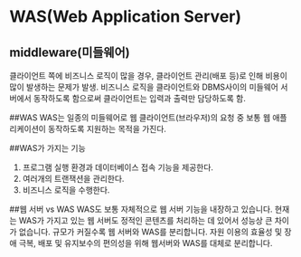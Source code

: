 # WAS(Web Application Server)

## middleware(미들웨어)
클라이언트 쪽에 비즈니스 로직이 많을 경우, 클라이언트 관리(배포 등)로 인해 비용이 많이 발생하는 문제가 발생.
비즈니스 로직을 클라이언트와 DBMS사이의 미들웨어 서버에서 동작하도록 함으로써 클라이언트는 입력과 출력만 담당하도록 함.

##WAS
WAS는 일종의 미들웨어로 웹 클라이언트(브라우저)의 요청 중 보통 웹 애플리케이션이 동작하도록 지원하는 목적을 가진다.

##WAS가 가지는 기능
1. 프로그램 실행 환경과 데이터베이스 접속 기능을 제공한다.
2. 여러개의 트랜잭션을 관리한다.
3. 비즈니스 로직을 수행한다.

##웹 서버 vs WAS
WAS도 보통 자체적으로 웹 서버 기능을 내장하고 있습니다.
현재는 WAS가 가지고 있는 웹 서버도 정적인 콘텐츠를 처리하는 데 있어서 성능상 큰 차이가 없습니다.
규모가 커질수록 웹 서버와 WAS를 분리합니다.
자원 이용의 효율성 및 장애 극복, 배포 및 유지보수의 편의성을 위해 웹서버와 WAS를 대체로 분리합니다.